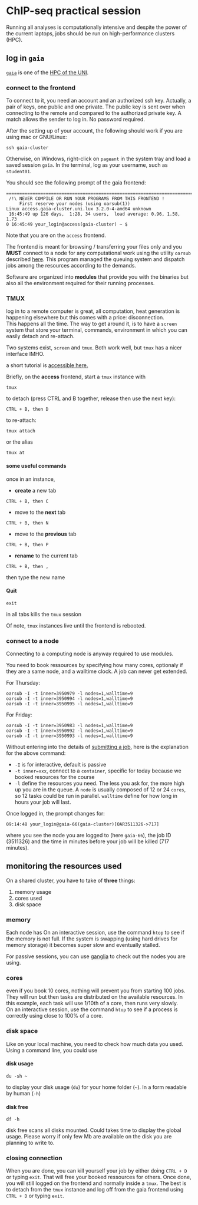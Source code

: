 # ChIP-seq practical session

Running all analyses is computationally intensive and despite the power of the current laptops, jobs should be run on high-performance clusters (HPC).

## log in `gaia`

[`gaia`](https://hpc.uni.lu/systems/gaia/) is one of the [HPC of the UNI](https://hpc.uni.lu).

### connect to the frontend

To connect to it, you need an account and an authorized ssh key. Actually, a pair of keys, one public and one private.
The public key is sent over when connecting to the remote and compared to the authorized private key.
A match allows the sender to log in. No password required.

After the setting up of your account, the following should work if you are using mac or GNU/Linux:

```
ssh gaia-cluster
```

Otherwise, on Windows, right-click on `pageant` in the system tray and load a saved session `gaia`. In the terminal, log as your username, such as `student01`.

You should see the following prompt of the gaia frontend:

```
===============================================================================
 /!\ NEVER COMPILE OR RUN YOUR PROGRAMS FROM THIS FRONTEND !
     First reserve your nodes (using oarsub(1))
Linux access.gaia-cluster.uni.lux 3.2.0-4-amd64 unknown
 16:45:49 up 126 days,  1:28, 34 users,  load average: 0.96, 1.58, 1.73
0 16:45:49 your_login@access(gaia-cluster) ~ $
```


Note that you are on the `access` frontend.

The frontend is meant for browsing / transferring your files only and you **MUST** connect to a node for any computational work 
using the utility `oarsub` described [here](https://hpc.uni.lu/users/docs/oar.html). This program managed the queuing system and dispatch jobs among the resources according to the demands.

Software are organized into **modules** that provide you with the binaries but also all the environment required for their running processes.


### TMUX

log in to a remote computer is great, all computation, heat generation is happening elsewhere but this comes with a price: disconnection.  
This happens all the time. The way to get around it, is to have a `screen` system that store your terminal, commands, environment in which 
you can easily detach and re-attach.

Two systems exist, `screen` and `tmux`. Both work well, but `tmux` has a nicer interface IMHO.

a short tutorial is [accessible here.](https://www.sitepoint.com/tmux-a-simple-start/)

Briefly, on the **access** frontend, start a `tmux` instance with

```
tmux
```

to detach (press CTRL and B together, release then use the next key):

```
CTRL + B, then D
```

to re-attach:

```
tmux attach
```

or the alias

```
tmux at
```


#### some useful commands

once in an instance,

- **create** a new tab

```
CTRL + B, then C
```

- move to the **next** tab

```
CTRL + B, then N
```

- move to the **previous** tab

```
CTRL + B, then P
```

- **rename** to the current tab

```
CTRL + B, then ,
```

then type the new name

#### Quit

```
exit
```

in all tabs kills the `tmux` session


Of note, `tmux` instances live until the frontend is rebooted.

### connect to a node

Connecting to a computing node is anyway required to use modules.

You need to book ressources by specifying how many cores, optionaly if they are a same node, and a walltime clock. A job can never get extended.

For Thursday:

```
oarsub -I -t inner=3950979 -l nodes=1,walltime=9
oarsub -I -t inner=3950994 -l nodes=1,walltime=9
oarsub -I -t inner=3950995 -l nodes=1,walltime=9
```

For Friday:

```
oarsub -I -t inner=3950983 -l nodes=1,walltime=9
oarsub -I -t inner=3950992 -l nodes=1,walltime=9
oarsub -I -t inner=3950993 -l nodes=1,walltime=9
```

Without entering into the details of [submitting a job](https://hpc.uni.lu/users/docs/oar.html#request-hierarchical-resources-with-oarsub),
here is the explanation for the above command:

- `-I` is for interactive, default is passive
- `-t inner=xxx`, connect to a `container`, specific for today because we booked resources for the course
- `-l` define the resources you need. The less you ask for, the more high up you are in the queue. A `node` is usually composed of 12 or 24 `cores`, 
so 12 tasks could be run in parallel. `walltime` define for how long in hours your job will last.

Once logged in, the prompt changes for:

```
09:14:48 your_login@gaia-66(gaia-cluster)[OAR3511326->717]
```

where you see the node you are logged to (here `gaia-66`), the job ID (3511326) and the time in minutes before your job will be killed (717 minutes).

## monitoring the resources used

On a shared cluster, you have to take of **three** things:

1. memory usage
2. cores used
3. disk space

### memory

Each node has
On an interactive session, use the command `htop` to see if the memory is not full. If the system is swapping (using hard drives for memory storage)
it becomes super slow and eventually stalled.

For passive sessions, you can use [ganglia](https://hpc.uni.lu/gaia/ganglia/) to check out the nodes you are using.

### cores

even if you book 10 cores, nothing will prevent you from starting 100 jobs. They will run but then tasks are distributed on the available resources.
In this example, each task will use 1/10th of a core, then runs very slowly.  
On an interactive session, use the command `htop` to see if a process is correctly using close to 100% of a core.

### disk space

Like on your local machine, you need to check how much data you used.
Using a command line, you could use

#### disk usage

```
du -sh ~
```

to display your disk usage (`du`) for your home folder (`~`). In a form readable by human (`-h`)

#### disk free

```
df -h
```

disk free scans all disks mounted. Could takes time to display the global usage. 
Please worry if only few Mb are available on the disk you are planning to write to.


### closing connection

When you are done, you can kill yourself your job by either doing `CTRL + D` or typing `exit`.
That will free your booked ressources for others. Once done, you will still logged on the frontend and normally inside a `tmux`.
The best is to detach from the `tmux` instance and log off from the gaia frontend using  `CTRL + D` or typing `exit`.

